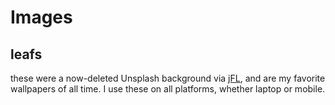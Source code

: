 # Images

## leafs

these were a now-deleted Unsplash background via [jFL](https://twitter.com/wallsbyjfl), and are my favorite wallpapers of all time. I use these on all platforms, whether laptop or mobile.